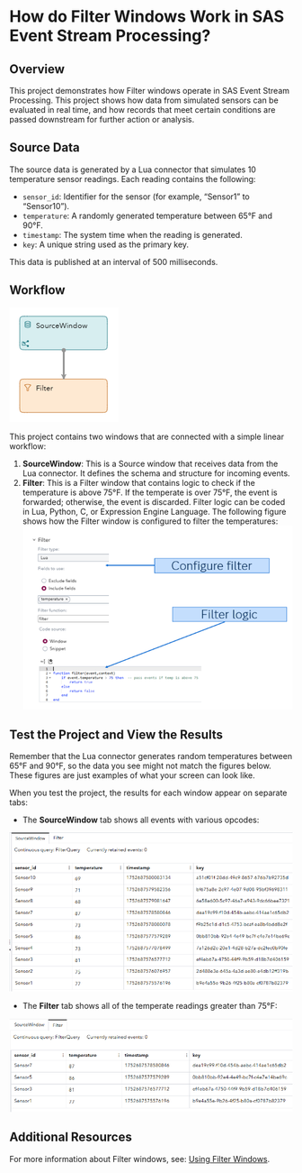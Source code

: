 # How do Filter Windows Work in SAS Event Stream Processing?

## Overview

This project demonstrates how Filter windows operate in SAS Event Stream Processing. This project shows how data from simulated sensors can be evaluated in real time, and how records that meet certain conditions are passed downstream for further action or analysis.

## Source Data

The source data is generated by a Lua connector that simulates 10 temperature sensor readings. Each reading contains the following:

- `sensor_id`: Identifier for the sensor (for example, “Sensor1” to “Sensor10”).
- `temperature`: A randomly generated temperature between 65°F and 90°F.
- `timestamp`: The system time when the reading is generated.
- `key`: A unique string used as the primary key.

This data is published at an interval of 500 milliseconds.

## Workflow

![image-20250716103651778](img/image-20250716103651778.png)		

This project contains two windows that are connected with a simple linear workflow:
<!-- Wondering if these should be bullets instead of numbers -->
1. **SourceWindow**: This is a Source window that receives data from the Lua connector. It defines the schema and structure for incoming events.
2. **Filter**: This is a Filter window that contains logic to check if the temperature is above 75°F. If the temperate is over 75°F, the event is forwarded; otherwise, the event is discarded.  Filter logic can be coded in Lua, Python, C, or Expression Engine Language. The following figure shows how the Filter window is configured to filter the temperatures:
![image-20250716132959551](img/image-20250716132959551.png)


## Test the Project and View the Results
<!-- When I ran this project, I got different data. I think it's worth mentioning that every time you run this test you will get 10 different temperature readings. That way, the user is not alarmed if their data doesn't match the screenshots shown in this README file. -->
Remember that the Lua connector generates random temperatures between 65°F and 90°F, so the data you see might not match the figures below. These figures are just examples of what your screen can look like. 

When you test the project, the results for each window appear on separate tabs:
- The **SourceWindow** tab shows all events with various opcodes:
  
![image-20250716134016710](img/image-20250716134016710.png)	

- The **Filter** tab shows all of the temperate readings greater than 75°F:
  
![image-20250716134253461](img/image-20250716134253461.png)	

## Additional Resources

For more information about Filter windows, see:  [Using Filter Windows](https://go.documentation.sas.com/doc/en/espcdc/default/espcreatewindows/p1laytbc862ix9n1w5rm9reywors.htm).

